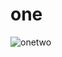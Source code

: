 # one
![onetwo](https://64.media.tumblr.com/ca2ba8f07533de2e76aa9ed11995f9b6/e1654ad468df95ad-79/s540x810/fbdbebe1d502d17600aeb9312549e7fbe9dbeead.gifv)
